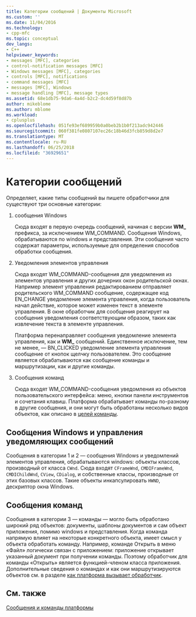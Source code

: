 ```yaml
---
title: Категории сообщений | Документы Microsoft
ms.custom: ''
ms.date: 11/04/2016
ms.technology:
- cpp-mfc
ms.topic: conceptual
dev_langs:
- C++
helpviewer_keywords:
- messages [MFC], categories
- control-notification messages [MFC]
- Windows messages [MFC], categories
- controls [MFC], notifications
- command messages [MFC]
- messages [MFC], Windows
- message handling [MFC], message types
ms.assetid: 68e1db75-9da6-4a4d-b2c2-dc4d59f8d87b
author: mikeblome
ms.author: mblome
ms.workload:
- cplusplus
ms.openlocfilehash: 051fe93ef689959b0a0beb2b1b0f213adc942446
ms.sourcegitcommit: 060f381fe0807107ec26c18b46d3fcb859d8d2e7
ms.translationtype: MT
ms.contentlocale: ru-RU
ms.lasthandoff: 06/25/2018
ms.locfileid: "36929651"
---
```

# <a name="message-categories"></a>Категории сообщений
Определяет, какие типы сообщений вы пишете обработчики для существуют три основные категории:  
  
1.  сообщения Windows  
  
     Сюда входят в первую очередь сообщений, начиная с версии **WM_** префикса, за исключением WM_COMMAND. Сообщения Windows, обрабатываются по windows и представления. Эти сообщения часто содержат параметры, используемые для определения способов обработки сообщения.  
  
2.  Уведомления элементов управления  
  
     Сюда входят WM_COMMAND-сообщения для уведомления из элементов управления и других дочерних окон родительской окнах. Например элемент управления редактированием отправляет родительского WM_COMMAND сообщение, содержащее код EN_CHANGE уведомление элемента управления, когда пользователь начал действие, которое может изменен текст в элементе управления. В окне обработчик для сообщения реагирует на сообщения уведомления соответствующим образом, таких как извлечение текста в элементе управления.  
  
     Платформа перенаправляет сообщения уведомление элемента управления, как и **WM_** сообщений. Единственное исключение, тем не менее, — BN_CLICKED уведомление элемента управления сообщение от кнопок щелчку пользователем. Это сообщение является обрабатываются как сообщение команды и маршрутизации, как и другие команды.  
  
3.  Сообщения команд  
  
     Сюда входят WM_COMMAND-сообщения уведомления из объектов пользовательского интерфейса: меню, кнопки панели инструментов и сочетания клавиш. Платформа обрабатывает команды по-разному в другие сообщения, и они могут быть обработаны несколько видов объектов, как описано в [целей команды](../mfc/command-targets.md).  
  
##  <a name="_core_windows_messages_and_control.2d.notification_messages"></a> Сообщения Windows и управления уведомляющих сообщений  
 Сообщения в категории 1 и 2 — сообщения Windows и уведомлений элементов управления, обрабатываются windows: объекты классов, производный от класса `CWnd`. Сюда входят `CFrameWnd`, `CMDIFrameWnd`, `CMDIChildWnd`, `CView`, `CDialog`, и собственные классы, производные от этих базовых классов. Такие объекты инкапсулировать `HWND`, дескриптор окна Windows.  
  
##  <a name="_core_command_messages"></a> Сообщения команд  
 Сообщения в категории 3 — команды — могло быть обработано широкий ряд объектов: документы, шаблоны документов и сам объект приложения, помимо windows и представления. Когда команда напрямую влияет на некоторые конкретного объекта, имеет смысл у объекта обработать команду. Например, команде Открыть в меню «Файл» логически связан с приложением: приложение открывает указанный документ при получении команды. Поэтому обработчик для команды «Открыть» является функцией-членом класса приложения. Дополнительные сведения о командах и как они маршрутизируются объектов см. в разделе [как платформа вызывает обработчик](../mfc/how-the-framework-calls-a-handler.md).  
  
## <a name="see-also"></a>См. также  
 [Сообщения и команды платформы](../mfc/messages-and-commands-in-the-framework.md)

